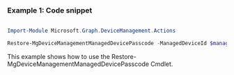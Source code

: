 ### Example 1: Code snippet

```powershell

Import-Module Microsoft.Graph.DeviceManagement.Actions

Restore-MgDeviceManagementManagedDevicePasscode -ManagedDeviceId $managedDeviceId

```
This example shows how to use the Restore-MgDeviceManagementManagedDevicePasscode Cmdlet.

